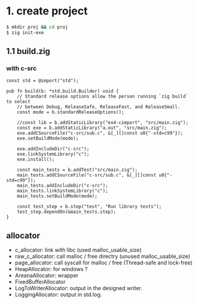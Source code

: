 
# 1. create project
```sh
$ mkdir proj && cd proj
$ zig init-exe
```

## 1.1 build.zig

### with c-src

```zig
const std = @import("std");

pub fn build(b: *std.build.Builder) void {
    // Standard release options allow the person running `zig build` to select
    // between Debug, ReleaseSafe, ReleaseFast, and ReleaseSmall.
    const mode = b.standardReleaseOptions();

    //const lib = b.addStaticLibrary("ex4-cimport", "src/main.zig");
    const exe = b.addStaticLibrary("a.out", "src/main.zig");
    exe.addCSourceFile("c-src/sub.c", &[_][]const u8{"-std=c99"});
    exe.setBuildMode(mode);

    exe.addIncludeDir("c-src");
    exe.linkSystemLibrary("c");
    exe.install();

    const main_tests = b.addTest("src/main.zig");
    main_tests.addCSourceFile("c-src/sub.c", &[_][]const u8{"-std=c99"});
    main_tests.addIncludeDir("c-src");
    main_tests.linkSystemLibrary("c");
    main_tests.setBuildMode(mode);

    const test_step = b.step("test", "Run library tests");
    test_step.dependOn(&main_tests.step);
}
```


## allocator
* c_allocator: link with libc (used malloc_usable_size)
* raw_c_allocator: call malloc / free directry (unused malloc_usable_size)
* page_allocator: call syscall for malloc / free (Thread-safe and lock-free)
* HeapAllocator: for windows ?
* AreanaAllocator: wrapper
* FixedBufferAllocator
* LogToWriterAllocator: output in the designed writer.
* LoggingAllocator: output in std.log.
